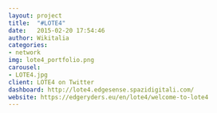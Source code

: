 ```yaml
---
layout: project
title:  "#LOTE4"
date:   2015-02-20 17:54:46
author: Wikitalia
categories:
- network
img: lote4_portfolio.png
carousel:
- LOTE4.jpg
client: LOTE4 on Twitter
dashboard: http://lote4.edgesense.spazidigitali.com/
website: https://edgeryders.eu/en/lote4/welcome-to-lote4
---
```

